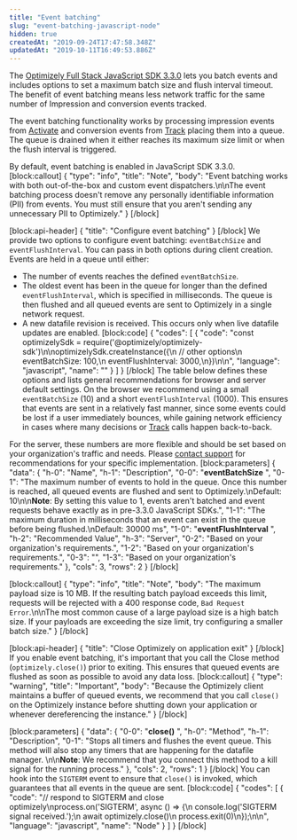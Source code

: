 ```yaml
---
title: "Event batching"
slug: "event-batching-javascript-node"
hidden: true
createdAt: "2019-09-24T17:47:58.348Z"
updatedAt: "2019-10-11T16:49:53.886Z"
---
```

The [Optimizely Full Stack JavaScript SDK 3.3.0](https://github.com/optimizely/javascript-sdk/tree/v3.3.0-beta) lets you batch events and includes options to set a maximum batch size and flush interval timeout. The benefit of event batching means less network traffic for the same number of Impression and conversion events tracked. 

The event batching functionality works by processing impression events from [Activate](doc:activate-javascript-node) and conversion events from [Track](doc:track-javascript-node) placing them into a queue. The queue is drained when it either reaches its maximum size limit or when the flush interval is triggered.

By default, event batching is enabled in JavaScript SDK 3.3.0.
[block:callout]
{
  "type": "info",
  "title": "Note",
  "body": "Event batching works with both out-of-the-box and custom event dispatchers.\n\nThe event batching process doesn't remove any personally identifiable information (PII) from events. You must still ensure that you aren't sending any unnecessary PII to Optimizely."
}
[/block]

[block:api-header]
{
  "title": "Configure event batching"
}
[/block]
We provide two options to configure event batching: `eventBatchSize` and `eventFlushInterval`. You can pass in both options during client creation. Events are held in a queue until either:
* The number of events reaches the defined `eventBatchSize`.
* The oldest event has been in the queue for longer than the defined `eventFlushInterval`, which is specified in milliseconds. The queue is then flushed and all queued events are sent to Optimizely in a single network request.
* A new datafile revision is received. This occurs only when live datafile updates are enabled.
[block:code]
{
  "codes": [
    {
      "code": "const optimizelySdk = require('@optimizely/optimizely-sdk')\n\noptimizelySdk.createInstance({\n  // other options\n  eventBatchSize: 100,\n  eventFlushInterval: 3000,\n})\n\n",
      "language": "javascript",
      "name": ""
    }
  ]
}
[/block]
The table below defines these options and lists general recommendations for browser and server default settings. On the browser we recommend using a small `eventBatchSize` (10) and a short `eventFlushInterval` (1000). This ensures that events are sent in a relatively fast manner, since some events could be lost if a user immediately bounces, while gaining network efficiency in cases where many decisions or [Track](doc:track-javascript-node) calls happen back-to-back.

For the server, these numbers are more flexible and should be set based on your organization's traffic and needs. Please [contact support](https://help.optimizely.com/Account_Settings/File_online_tickets_for_support) for recommendations for your specific implementation.
[block:parameters]
{
  "data": {
    "h-0": "Name",
    "h-1": "Description",
    "0-0": "**eventBatchSize** ",
    "0-1": "The maximum number of events to hold in the queue. Once this number is reached, all queued events are flushed and sent to Optimizely.\nDefault: 10\n\n**Note**: By setting this value to 1, events aren't batched and event requests behave exactly as in pre-3.3.0 JavaScript SDKs.",
    "1-1": "The maximum duration in milliseconds that an event can exist in the queue before being flushed.\nDefault: 30000 ms",
    "1-0": "**eventFlushInterval** ",
    "h-2": "Recommended Value",
    "h-3": "Server",
    "0-2": "Based on your organization's requirements.",
    "1-2": "Based on your organization's requirements.",
    "0-3": "",
    "1-3": "Based on your organization's requirements."
  },
  "cols": 3,
  "rows": 2
}
[/block]

[block:callout]
{
  "type": "info",
  "title": "Note",
  "body": "The maximum payload size is 10 MB. If the resulting batch payload exceeds this limit, requests will be rejected with a 400 response code, `Bad Request Error`.\n\nThe most common cause of a large payload size is a high batch size. If your payloads are exceeding the size limit, try configuring a smaller batch size."
}
[/block]

[block:api-header]
{
  "title": "Close Optimizely on application exit"
}
[/block]
If you enable event batching, it's important that you call the Close method (`optimizely.close()`) prior to exiting. This ensures that queued events are flushed as soon as possible to avoid any data loss.
[block:callout]
{
  "type": "warning",
  "title": "Important",
  "body": "Because the Optimizely client maintains a buffer of queued events, we recommend that you call `close()` on the Optimizely instance before shutting down your application or whenever dereferencing the instance."
}
[/block]

[block:parameters]
{
  "data": {
    "0-0": "**close()** ",
    "h-0": "Method",
    "h-1": "Description",
    "0-1": "Stops all timers and flushes the event queue. This method will also stop any timers that are happening for the datafile manager. \n\n**Note**: We recommend that you connect this method to a kill signal for the running process."
  },
  "cols": 2,
  "rows": 1
}
[/block]
You can hook into the `SIGTERM` event to ensure that `close()` is invoked, which guarantees that all events in the queue are sent.
[block:code]
{
  "codes": [
    {
      "code": "// respond to SIGTERM and close optimizely\nprocess.on('SIGTERM', async () => {\n  console.log('SIGTERM signal received.');\n  await optimizely.close()\n  process.exit(0)\n});\n\n",
      "language": "javascript",
      "name": "Node"
    }
  ]
}
[/block]